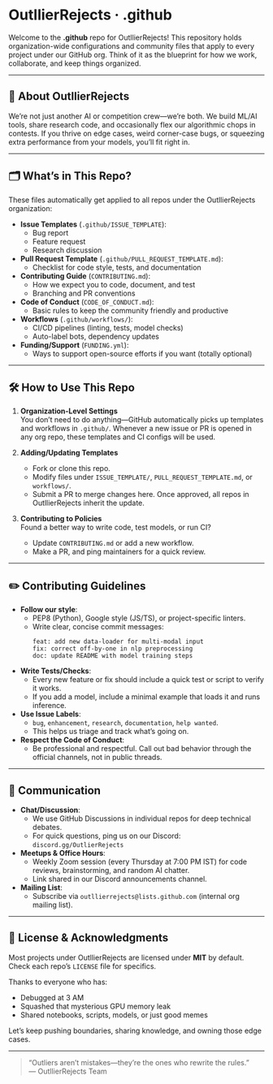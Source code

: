 # OutllierRejects · .github

Welcome to the **.github** repo for OutllierRejects! This repository holds organization-wide configurations and community files that apply to every project under our GitHub org. Think of it as the blueprint for how we work, collaborate, and keep things organized.

---

## 📢 About OutllierRejects
We’re not just another AI or competition crew—we’re both. We build ML/AI tools, share research code, and occasionally flex our algorithmic chops in contests. If you thrive on edge cases, weird corner-case bugs, or squeezing extra performance from your models, you’ll fit right in.

---

## 🗂 What’s in This Repo?
These files automatically get applied to all repos under the OutllierRejects organization:

- **Issue Templates** (`.github/ISSUE_TEMPLATE`):
  - Bug report
  - Feature request
  - Research discussion
- **Pull Request Template** (`.github/PULL_REQUEST_TEMPLATE.md`):
  - Checklist for code style, tests, and documentation
- **Contributing Guide** (`CONTRIBUTING.md`):
  - How we expect you to code, document, and test
  - Branching and PR conventions
- **Code of Conduct** (`CODE_OF_CONDUCT.md`):
  - Basic rules to keep the community friendly and productive
- **Workflows** (`.github/workflows/`):
  - CI/CD pipelines (linting, tests, model checks)
  - Auto-label bots, dependency updates
- **Funding/Support** (`FUNDING.yml`):
  - Ways to support open-source efforts if you want (totally optional)

---

## 🛠 How to Use This Repo
1. **Organization-Level Settings**  
   You don’t need to do anything—GitHub automatically picks up templates and workflows in `.github/`. Whenever a new issue or PR is opened in any org repo, these templates and CI configs will be used.

2. **Adding/Updating Templates**  
   - Fork or clone this repo.
   - Modify files under `ISSUE_TEMPLATE/`, `PULL_REQUEST_TEMPLATE.md`, or `workflows/`.
   - Submit a PR to merge changes here. Once approved, all repos in OutllierRejects inherit the update.

3. **Contributing to Policies**  
   Found a better way to write code, test models, or run CI?  
   - Update `CONTRIBUTING.md` or add a new workflow.  
   - Make a PR, and ping maintainers for a quick review.

---

## ✏️ Contributing Guidelines
- **Follow our style**:  
  - PEP8 (Python), Google style (JS/TS), or project-specific linters.  
  - Write clear, concise commit messages:  
    ```
    feat: add new data-loader for multi-modal input
    fix: correct off-by-one in nlp preprocessing
    doc: update README with model training steps
    ```
- **Write Tests/Checks**:  
  - Every new feature or fix should include a quick test or script to verify it works.  
  - If you add a model, include a minimal example that loads it and runs inference.
- **Use Issue Labels**:  
  - `bug`, `enhancement`, `research`, `documentation`, `help wanted`.  
  - This helps us triage and track what’s going on.
- **Respect the Code of Conduct**:  
  - Be professional and respectful. Call out bad behavior through the official channels, not in public threads.

---

## 🎯 Communication
- **Chat/Discussion**:  
  - We use GitHub Discussions in individual repos for deep technical debates.  
  - For quick questions, ping us on our Discord:  
    `discord.gg/OutlierRejects`  
- **Meetups & Office Hours**:  
  - Weekly Zoom session (every Thursday at 7:00 PM IST) for code reviews, brainstorming, and random AI chatter.  
  - Link shared in our Discord announcements channel.
- **Mailing List**:  
  - Subscribe via `outllierrejects@lists.github.com` (internal org mailing list).

---

## 📜 License & Acknowledgments
Most projects under OutllierRejects are licensed under **MIT** by default. Check each repo’s `LICENSE` file for specifics.

Thanks to everyone who has:
- Debugged at 3 AM
- Squashed that mysterious GPU memory leak
- Shared notebooks, scripts, models, or just good memes

Let’s keep pushing boundaries, sharing knowledge, and owning those edge cases.

---

> “Outliers aren’t mistakes—they’re the ones who rewrite the rules.”  
> — OutllierRejects Team
